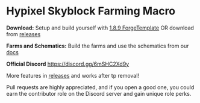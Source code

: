 # Hypixel Skyblock Farming Macro

**Download:** Setup and build yourself with [1.8.9 ForgeTemplate](https://github.com/DxxxxY/1.8.9ForgeTemplate) OR download from [releases](https://github.com/cofberry/HypixelFarmingMacro/releases/tag/4.5.0)




**Farms and Schematics:**
Build the farms and use the schematics from our [docs](https://docs.google.com/document/d/1i34-eBUyrWe-3bQoXW-_pgKLstbM2wZI2lrAtvZPC4Q/edit)




**Official Discord**
https://discord.gg/6mSHC2Xd9y




More features in [releases](https://github.com/cofberry/HypixelFarmingMacro/releases/tag/4.5.0) and works after tp removal!

Pull requests are highly appreciated, and if you open a good one, you could earn the contributor role on the Discord server and gain unique role perks.

 

